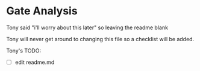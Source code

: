# Gate Analysis

Tony said "i'll worry about this later" so leaving the readme blank

Tony will never get around to changing this file so a checklist will be added.

Tony's TODO:

- [ ] edit readme.md
